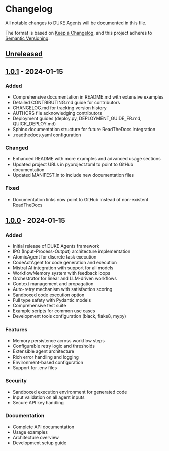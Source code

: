 # Changelog

All notable changes to DUKE Agents will be documented in this file.

The format is based on [Keep a Changelog](https://keepachangelog.com/en/1.0.0/),
and this project adheres to [Semantic Versioning](https://semver.org/spec/v2.0.0.html).

## [Unreleased]

## [1.0.1] - 2024-01-15

### Added
- Comprehensive documentation in README.md with extensive examples
- Detailed CONTRIBUTING.md guide for contributors
- CHANGELOG.md for tracking version history
- AUTHORS file acknowledging contributors
- Deployment guides (deploy.py, DEPLOYMENT_GUIDE_FR.md, QUICK_DEPLOY.md)
- Sphinx documentation structure for future ReadTheDocs integration
- .readthedocs.yaml configuration

### Changed
- Enhanced README with more examples and advanced usage sections
- Updated project URLs in pyproject.toml to point to GitHub documentation
- Updated MANIFEST.in to include new documentation files

### Fixed
- Documentation links now point to GitHub instead of non-existent ReadTheDocs

## [1.0.0] - 2024-01-15

### Added
- Initial release of DUKE Agents framework
- IPO (Input-Process-Output) architecture implementation
- AtomicAgent for discrete task execution
- CodeActAgent for code generation and execution
- Mistral AI integration with support for all models
- WorkflowMemory system with feedback loops
- Orchestrator for linear and LLM-driven workflows
- Context management and propagation
- Auto-retry mechanism with satisfaction scoring
- Sandboxed code execution option
- Full type safety with Pydantic models
- Comprehensive test suite
- Example scripts for common use cases
- Development tools configuration (black, flake8, mypy)

### Features
- Memory persistence across workflow steps
- Configurable retry logic and thresholds
- Extensible agent architecture
- Rich error handling and logging
- Environment-based configuration
- Support for .env files

### Security
- Sandboxed execution environment for generated code
- Input validation on all agent inputs
- Secure API key handling

### Documentation
- Complete API documentation
- Usage examples
- Architecture overview
- Development setup guide

[Unreleased]: https://github.com/elmasson/duke-agents/compare/v1.0.1...HEAD
[1.0.1]: https://github.com/elmasson/duke-agents/compare/v1.0.0...v1.0.1
[1.0.0]: https://github.com/elmasson/duke-agents/releases/tag/v1.0.0
